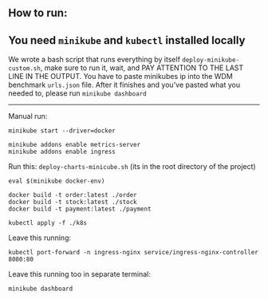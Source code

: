 How to run:
----------
You need `minikube` and `kubectl` installed locally
---------
We wrote a bash script that runs everything by itself `deploy-minikube-custom.sh`, make sure to run it, wait, and PAY ATTENTION TO THE LAST LINE IN THE OUTPUT. You have to paste minikubes ip into the WDM benchmark `urls.json` file.
After it finishes and you've pasted what you needed to, please run `minikube dashboard`

-------
Manual run:
```
minikube start --driver=docker
```
```
minikube addons enable metrics-server
minikube addons enable ingress
```
Run this: `deploy-charts-minicube.sh` (its in the root directory of the project)
```
eval $(minikube docker-env)
```
```
docker build -t order:latest ./order
docker build -t stock:latest ./stock
docker build -t payment:latest ./payment
```
```
kubectl apply -f ./k8s
```
Leave this running:
```
kubectl port-forward -n ingress-nginx service/ingress-nginx-controller 8080:80
```

Leave this running too in separate terminal:
```
minikube dashboard
```
